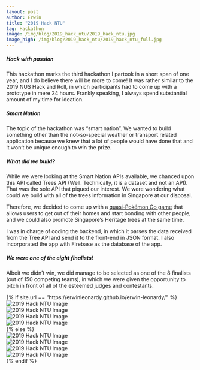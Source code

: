 ```yaml
---
layout: post
author: Erwin
title: "2019 Hack NTU"
tag: Hackathon
image: /img/blog/2019_hack_ntu/2019_hack_ntu.jpg
image_high: /img/blog/2019_hack_ntu/2019_hack_ntu_full.jpg
---
```


##### Hack with passion
This hackathon marks the third hackathon I partook in a short span of one year, and I do believe there will be more to come!
It was rather similar to the 2019 NUS Hack and Roll, in which participants had to come up with a prototype in mere 24 hours. Frankly speaking, I always spend substantial amount of my time for ideation.

##### Smart Nation
The topic of the hackathon was “smart nation”. We wanted to build something other than the not-so-special weather or transport related application because we knew that a lot of people would have done that and it won’t be unique enough to win the prize.

##### What did we build?
While we were looking at the Smart Nation APIs available, we chanced upon this API called Trees API (Well. Technically, it is a dataset and not an API). That was the sole API that piqued our interest. We were wondering what could we build with all of the trees information in Singapore at our disposal. 

Therefore, we decided to come up with a [quasi-Pokémon Go game](https://devpost.com/software/treego) that allows users to get out of their homes and start bonding with other people, and we could also promote Singapore’s Heritage trees at the same time.

I was in charge of coding the backend, in which it parses the data received from the Tree API and send it to the front-end in JSON format. I also incorporated the app with Firebase as the database of the app.

##### We were one of the eight finalists!
Albeit we didn’t win, we did manage to be selected as one of the 8 finalists (out of 150 competing teams), in which we were given the opportunity to pitch in front of all of the esteemed judges and contestants.

<div class="container">
	<div class="row">
		<div class="col-sm-12 col-md-12 portfolio-block">
			{% if site.url == "https://erwinleonardy.github.io/erwin-leonardy/"  %}
				<div class="owl-carousel portfolio-page-carousel">
					<div class="item">
						<img src="{{ "/img/blog/2019_hack_ntu/image4.png" | prepend: site.baseurl | prepend: site.github_repository | prepend: "/" | prepend: site.url }}" alt="2019 Hack NTU Image" />
					</div>
					<div class="item">
						<img src="{{ "/img/blog/2019_hack_ntu/image1.jpg" | prepend: site.baseurl | prepend: site.github_repository | prepend: "/" | prepend: site.url }}" alt="2019 Hack NTU Image" />
					</div>
					<div class="item">
						<img src="{{ "/img/blog/2019_hack_ntu/image2.png" | prepend: site.baseurl | prepend: site.github_repository | prepend: "/" | prepend: site.url }}" alt="2019 Hack NTU Image" />
					</div>
					<div class="item">
						<img src="{{ "/img/blog/2019_hack_ntu/image3.png" | prepend: site.baseurl | prepend: site.github_repository | prepend: "/" | prepend: site.url }}" alt="2019 Hack NTU Image" />
					</div>
				</div>
				<script src="{{ "/js/jquery-2.1.3.min.js" | prepend: site.baseurl | prepend: site.github_repository | prepend: "/" | prepend: site.url }}"></script>
				<script src="{{ "/js/imagesloaded.pkgd.min.js" | prepend: site.baseurl | prepend: site.github_repository | prepend: "/" | prepend: site.url }}"></script>
				<script src="{{ "/js/owl.carousel.min.js" | prepend: site.baseurl | prepend: site.github_repository | prepend: "/" | prepend: site.url }}"></script>
			{% else %}
				<div class="owl-carousel portfolio-page-carousel">
					<div class="item">
						<img src="/img/blog/2019_hack_ntu/image4.png" alt="2019 Hack NTU Image" />
					</div>
					<div class="item">
						<img src="/img/blog/2019_hack_ntu/image1.jpg" alt="2019 Hack NTU Image" />
					</div>
					<div class="item">
						<img src="/img/blog/2019_hack_ntu/image2.png" alt="2019 Hack NTU Image" />
					</div>
					<div class="item">
						<img src="/img/blog/2019_hack_ntu/image3.png" alt="2019 Hack NTU Image" />
					</div>
				</div>
				<script src="/js/jquery-2.1.3.min.js"></script>
				<script src="/js/imagesloaded.pkgd.min.js"></script>
				<script src='/js/owl.carousel.min.js'></script>
			{% endif %}
			<script type="text/javascript">
				jQuery(document).ready(function($){
					$('.portfolio-page-carousel').imagesLoaded(function(){
						$('.portfolio-page-carousel').owlCarousel({
							smartSpeed:1200,
							items: 1,
							loop: true,
							dots: true,
							nav: true,
							navText: false,
							margin: 10,
							autoHeight:true
						});
					});
				});
			</script>
		</div>
	</div>
</div>